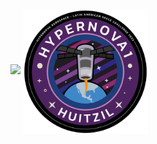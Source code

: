 <div id="header" align="left">
    <img src="https://firebasestorage.googleapis.com/v0/b/lasc-website-9aeeb.appspot.com/o/2023%20LASC%20Patch.png?alt=media&token=9e6a2543-c04a-4dd9-a458-73da0c1a8fd5" width="200"/>  
    <img src="https://github.com/HardwareCholo/CanSat-1/blob/main/img/CanSat-1_parche.png?raw=true" align="center" width="200"/>  
</div>



